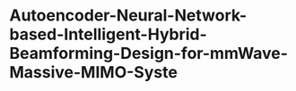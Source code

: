 # Autoencoder-Neural-Network-based-Intelligent-Hybrid-Beamforming-Design-for-mmWave-Massive-MIMO-Syste